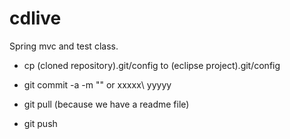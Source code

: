 # cdlive
Spring mvc and test class.

- cp (cloned repository).git/config to (eclipse project).git/config

- git commit -a -m ""  or xxxxx\ yyyyy 
- git pull  (because we have a readme file) 
- git push 

